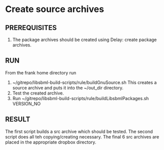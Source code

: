 # Create source archives

## PREREQUISITES

1. The package archives should be created using Delay: create package archives.

## RUN

From the frank home directory run

1. ~/gitrepo/libsbml-build-scripts/rule/buildGnuSource.sh This creates a source archive and puts it into the ~/out_dir directory.
2. Test the created archive.
3. Run ~/gitrepo/libsbml-build-scripts/rule/buildLibsbmlPackages.sh VERSION_NO

## RESULT

The first script builds a src archive which should be tested. The second script does all teh copying/creating necessary. The final 6 src archives are placed in the appropriate dropbox directory. 
